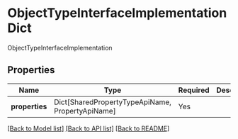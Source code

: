 # ObjectTypeInterfaceImplementationDict

ObjectTypeInterfaceImplementation

## Properties
| Name | Type | Required | Description |
| ------------ | ------------- | ------------- | ------------- |
**properties** | Dict[SharedPropertyTypeApiName, PropertyApiName] | Yes |  |


[[Back to Model list]](../../../README.md#models-v2-link) [[Back to API list]](../../../README.md#documentation-for-api-endpoints) [[Back to README]](../../../README.md)
